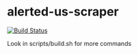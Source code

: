 # alerted-us-scraper

[![Build Status](https://semaphoreci.com/api/v1/kelvinism/alerted-us-scraper/branches/master/badge.svg)](https://semaphoreci.com/kelvinism/alerted-us-scraper)

Look in scripts/build.sh for more commands
